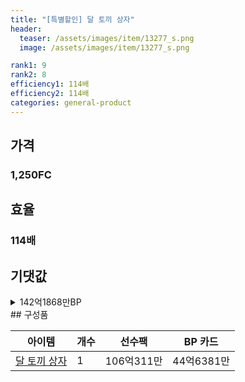 ```yaml
---
title: "[특별할인] 달 토끼 상자"
header:
  teaser: /assets/images/item/13277_s.png
  image: /assets/images/item/13277_s.png

rank1: 9
rank2: 8
efficiency1: 114배
efficiency2: 114배
categories: general-product
---
```



## 가격
### 1,250FC
## 효율
### 114배
## 기댓값
<details>
<summary>142억1868만BP</summary>
<div markdown="1">
- 선수팩 106억311만BP
  - 수수료 쿠폰 40% 적용 시 101억7899만BP
  - 수수료 쿠폰 30% 적용 시 97억5486만BP
  - 수수료 쿠폰 20% 적용 시 93억3074만BP
- BP 카드 44억6381만BP

</div>
</details>
## 구성품

|아이템|개수|선수팩|BP 카드|
|---|---|---|---|
|[달 토끼 상자](/box/7581)|1|106억311만|44억6381만|
